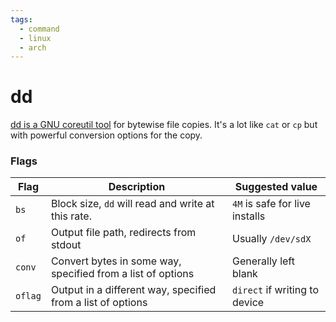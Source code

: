 ```yaml
---
tags:
  - command
  - linux
  - arch
---
```

# dd

[dd is a GNU coreutil tool](https://www.man7.org/linux/man-pages/man1/dd.1.html) for bytewise file copies. It's a lot like `cat` or `cp` but with powerful conversion options for the copy.

### Flags

| Flag | Description | Suggested value |
| ---- | ---- | ---- |
| `bs` | Block size, `dd` will read and write at this rate. | `4M` is safe for live installs |
| `of` | Output file path, redirects from stdout | Usually `/dev/sdX` |
| `conv` | Convert bytes in some way, specified from a list of options | Generally left blank |
| `oflag` | Output in a different way, specified from a list of options | `direct` if writing to device |
